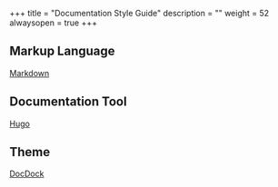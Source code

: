 +++
title = "Documentation Style Guide"
description = ""
weight = 52
alwaysopen = true
+++

## Markup Language

[Markdown](https://daringfireball.net/projects/markdown/syntax)

## Documentation Tool

[Hugo](https://gohugo.io/)

## Theme

[DocDock](http://docdock.netlify.com/)